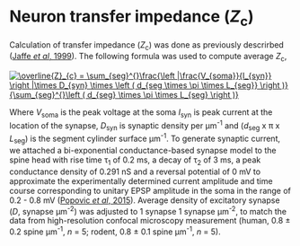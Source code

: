 # Neuron transfer impedance (_Z_<sub>c</sub>)

Calculation of transfer impedance (_Z_<sub>c</sub>) was done as previously descrirbed ([Jaffe _et al_, 1999](https://journals.physiology.org/doi/full/10.1152/jn.1999.82.6.3268)).
The following formula was used to compute average _Z_<sub>c</sub>, 

<a href="https://www.codecogs.com/eqnedit.php?latex=\overline{Z}_{c}&space;=&space;\sum_{seg}^{}\frac{\left&space;|\frac{V_{soma}}{I_{syn}}&space;\right&space;|\times&space;D_{syn}&space;\times&space;\left&space;(&space;d_{seg&space;\times&space;\pi&space;\times&space;L_{seg}}&space;\right&space;)}{\sum_{seg}^{}\left&space;(&space;d_{seg}&space;\times&space;\pi&space;\times&space;L_{seg}&space;\right&space;)}" target="_blank"><img src="https://latex.codecogs.com/gif.latex?\overline{Z}_{c}&space;=&space;\sum_{seg}^{}\frac{\left&space;|\frac{V_{soma}}{I_{syn}}&space;\right&space;|\times&space;D_{syn}&space;\times&space;\left&space;(&space;d_{seg&space;\times&space;\pi&space;\times&space;L_{seg}}&space;\right&space;)}{\sum_{seg}^{}\left&space;(&space;d_{seg}&space;\times&space;\pi&space;\times&space;L_{seg}&space;\right&space;)}" title="\overline{Z}_{c} = \sum_{seg}^{}\frac{\left |\frac{V_{soma}}{I_{syn}} \right |\times D_{syn} \times \left ( d_{seg \times \pi \times L_{seg}} \right )}{\sum_{seg}^{}\left ( d_{seg} \times \pi \times L_{seg} \right )}" /></a>


Where _V_<sub>soma</sub> is the peak voltage at the soma _I_<sub>syn</sub> is peak current at the location of the synapse, _D_<sub>syn</sub> is synaptic density per μm<sup>-1</sup> and (_d_<sub>seg</sub> x π x _L_<sub>seg</sub>) is the segment cylinder surface μm<sup>-1</sup>. To generate synaptic current, we attached a bi-exponential conductance-based synapse model to the spine head with rise time τ<sub>1</sub> of 0.2 ms, a decay of τ<sub>2</sub> of 3 ms, a peak conductance density of 0.291 nS and a reversal potential of 0 mV to approximate the experimentally determined current amplitude and time course corresponding to unitary EPSP amplitude in the soma in the range of 0.2 - 0.8 mV ([Popovic _et al_, 2015](https://www.nature.com/articles/ncomms9436)). Average density of excitatory synapse (_D_, synapse μm<sup>-2</sup>) was adjusted to 1 synapse 1 synapse μm<sup>-2</sup>, to match the data from high-resolution confocal microscopy measurement (human, 0.8 ± 0.2 spine μm<sup>-1</sup>, _n_ = 5; rodent, 0.8 ± 0.1 spine μm<sup>-1</sup>, _n_ = 5).
